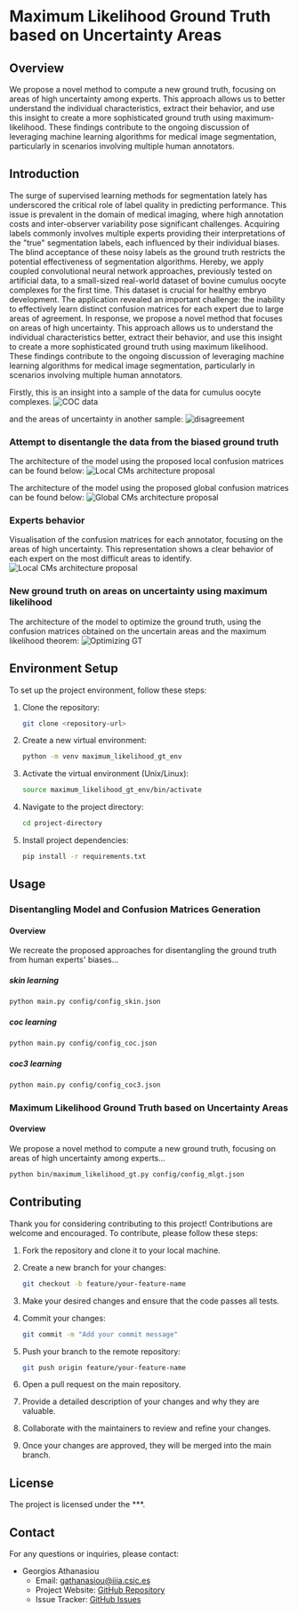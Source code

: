 # Maximum Likelihood Ground Truth based on Uncertainty Areas

## Overview

We propose a novel method to compute a new ground truth, focusing on areas of high uncertainty among experts.
This approach allows us to better understand the individual characteristics, extract their behavior, and use 
this insight to create a more sophisticated ground truth using maximum-likelihood. 
These findings contribute to the ongoing discussion of leveraging machine learning algorithms for medical image 
segmentation, particularly in scenarios involving multiple human annotators.

## Introduction

The surge of supervised learning methods for segmentation lately has underscored the critical role of label quality in predicting performance. 
This issue is prevalent in the domain of medical imaging, where high annotation costs and inter-observer variability pose significant challenges. 
Acquiring labels commonly involves multiple experts providing their interpretations of the "true" segmentation labels, each influenced by their individual biases. 
The blind acceptance of these noisy labels as the ground truth restricts the potential effectiveness of segmentation algorithms. 
Hereby, we apply coupled convolutional neural network approaches, previously tested on artificial data, to a small-sized real-world dataset of bovine cumulus oocyte complexes for the first time. This dataset is crucial for healthy embryo development. 
The application revealed an important challenge: the inability to effectively learn distinct confusion matrices for each expert due to large areas of agreement.
In response, we propose a novel method that focuses on areas of high uncertainty. 
This approach allows us to understand the individual characteristics better, extract their behavior, and use this insight to create a more sophisticated ground truth using maximum likelihood. 
These findings contribute to the ongoing discussion of leveraging machine learning algorithms for medical image segmentation, particularly in scenarios involving multiple human annotators.

Firstly, this is an insight into a sample of the data for cumulus oocyte complexes.
![COC data](figures/data.png)

and the areas of uncertainty in another sample:
![disagreement](figures/uncertainty_examples_2.png)

### Attempt to disentangle the data from the biased ground truth

The architecture of the model using the proposed local confusion matrices can be found below:
![Local CMs architecture proposal](figures/local_ARCH.png)

The architecture of the model using the proposed global confusion matrices can be found below:
![Global CMs architecture proposal](figures/global_ARCH.png)

### Experts behavior

Visualisation of the confusion matrices for each annotator, focusing on the areas of high uncertainty. This representation shows a clear behavior of each expert on the most difficult areas to identify.
![Local CMs architecture proposal](figures/CMs_horizontal.png)

### New ground truth on areas on uncertainty using maximum likelihood

The architecture of the model to optimize the ground truth, using the confusion matrices obtained on the uncertain areas and the maximum likelihood theorem:
![Optimizing GT](figures/Optimizing_GT.png)

## Environment Setup

To set up the project environment, follow these steps:

1. Clone the repository:

   ```bash
   git clone <repository-url>

2. Create a new virtual environment:

   ```bash
   python -m venv maximum_likelihood_gt_env

3. Activate the virtual environment (Unix/Linux):

   ```bash
   source maximum_likelihood_gt_env/bin/activate
   
4. Navigate to the project directory:

   ```bash
   cd project-directory
   
5. Install project dependencies:

   ```bash
   pip install -r requirements.txt

## Usage

### Disentangling Model and Confusion Matrices Generation

#### Overview

We recreate the proposed approaches for disentangling the ground truth from human experts' biases...

##### skin learning
```bash
python main.py config/config_skin.json
```

##### coc learning
```bash
python main.py config/config_coc.json
```

##### coc3 learning
```bash
python main.py config/config_coc3.json
```

### Maximum Likelihood Ground Truth based on Uncertainty Areas

#### Overview

We propose a novel method to compute a new ground truth, focusing on areas of high uncertainty among experts...

```bash
python bin/maximum_likelihood_gt.py config/config_mlgt.json
```

## Contributing

Thank you for considering contributing to this project! Contributions are welcome and encouraged. To contribute, please follow these steps:

1. Fork the repository and clone it to your local machine.
2. Create a new branch for your changes:

   ```bash
   git checkout -b feature/your-feature-name
   ```

3. Make your desired changes and ensure that the code passes all tests.
4. Commit your changes:

   ```bash
   git commit -m "Add your commit message"
   ```

5. Push your branch to the remote repository:

   ```bash
   git push origin feature/your-feature-name
   ```

6. Open a pull request on the main repository.
7. Provide a detailed description of your changes and why they are valuable.
8. Collaborate with the maintainers to review and refine your changes.
9. Once your changes are approved, they will be merged into the main branch.



## License

The project is licensed under the ***.

## Contact

For any questions or inquiries, please contact:

- Georgios Athanasiou
  - Email: gathanasiou@iiia.csic.es
  - Project Website: [GitHub Repository](https://github.com/ga83wuw/maximum_likelihood_gt)
  - Issue Tracker: [GitHub Issues](https://github.com/ga83wuw/maximum_likelihood_gt/issues)


   

